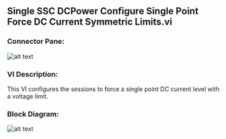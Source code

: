 ## **Single SSC DCPower Configure Single Point Force DC Current Symmetric Limits.vi**
### Connector Pane:
![alt text](/SSC%20DCPower/Source/Constant%20Current/Single%20SSC%20DCPower%20Configure%20Single%20Point%20Force%20DC%20Current%20Symmetric%20Limits.vic.png "Single SSC DCPower Configure Single Point Force DC Current Symmetric Limits.vi connector pane")

### VI Description:
This VI configures the sessions to force a single point DC current level with a voltage limit.

### Block Diagram:
![alt text](/SSC%20DCPower/Source/Constant%20Current/Single%20SSC%20DCPower%20Configure%20Single%20Point%20Force%20DC%20Current%20Symmetric%20Limits.vid.png "Single SSC DCPower Configure Single Point Force DC Current Symmetric Limits.vi block diagram")
